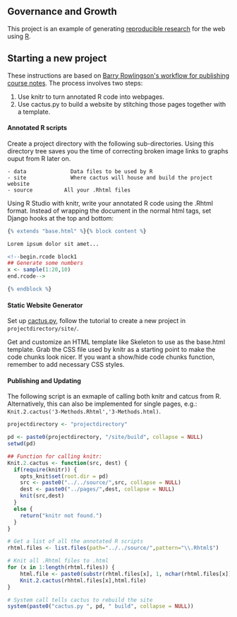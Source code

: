 ## Governance and Growth

This project is an example of generating [reproducible research](http://yihui.name/en/2012/06/enjoyable-reproducible-research/) for the web using [R](http://www.r-project.com). 

## Starting a new project

These instructions are based on [Barry Rowlingson's workflow for publishing course notes](http://geospaced.blogspot.tw/2012/05/knitr-cactus-twitterbootstrap-jquery.html). The process involves two steps:

1. Use knitr to turn annotated R code into webpages.
2. Use cactus.py to build a website by stitching those pages together with a template.

#### Annotated R scripts

Create a project directory with the following sub-directories. Using this directory tree saves you the time of correcting broken image links to graphs ouput from R later on.

    - data				Data files to be used by R
    - site				Where cactus will house and build the project website  
    - source          All your .Rhtml files

Using R Studio with knitr, write your annotated R code using the .Rhtml format. Instead of wrapping the document in the normal html tags, set Django hooks at the top and bottom:

```r
{% extends "base.html" %}{% block content %}

Lorem ipsum dolor sit amet...

<!--begin.rcode block1
## Generate some numbers
x <- sample(1:20,10)
end.rcode-->

{% endblock %}

```
#### Static Website Generator

Set up [cactus.py](https://github.com/koenbok/Cactus), follow the tutorial to create a new project in `projectdirectory/site/`. 

Get and customize an HTML template like Skeleton to use as the base.html template. Grab the CSS file used by knitr as a starting point to make the code chunks look nicer. If you want a show/hide code chunks function, remember to add necessary CSS styles.


#### Publishing and Updating

The following script is an exmaple of calling both knitr and catcus from R. Alternatively, this can also be implemented for single pages, e.g.: `Knit.2.cactus('3-Methods.Rhtml','3-Methods.html)`.

```R
projectdirectory <- "projectdirectory" 

pd <- paste0(projectdirectory, "/site/build", collapse = NULL)
setwd(pd)

## Function for calling knitr:
Knit.2.cactus <- function(src, dest) {
  if(require(knitr)) {
    opts_knit$set(root.dir = pd) 
    src <- paste0("../../source/",src, collapse = NULL)
    dest <- paste0("../pages/",dest, collapse = NULL)
    knit(src,dest)
  }
  else {
    return("knitr not found.")
  }
}

# Get a list of all the annotated R scripts
rhtml.files <- list.files(path="../../source/",pattern="\\.Rhtml$")

# Knit all .Rhtml files to .html
for (x in 1:length(rhtml.files)) {
	html.file <- paste0(substr(rhtml.files[x], 1, nchar(rhtml.files[x])-6),".html", collapse = NULL)
	Knit.2.cactus(rhhtml.files[x],html.file)
}

# System call tells cactus to rebuild the site
system(paste0("cactus.py ", pd, " build", collapse = NULL))

```
